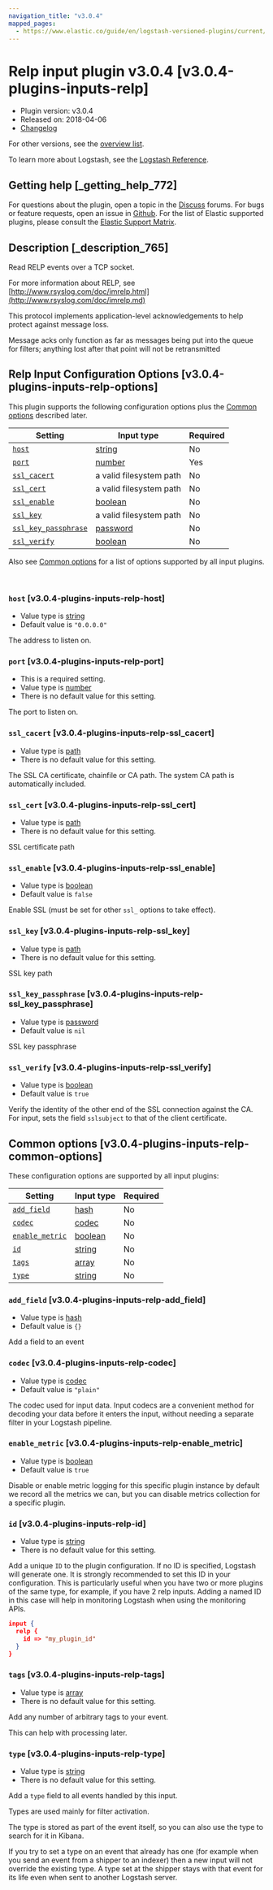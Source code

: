 ```yaml
---
navigation_title: "v3.0.4"
mapped_pages:
  - https://www.elastic.co/guide/en/logstash-versioned-plugins/current/v3.0.4-plugins-inputs-relp.html
---
```


# Relp input plugin v3.0.4 [v3.0.4-plugins-inputs-relp]


* Plugin version: v3.0.4
* Released on: 2018-04-06
* [Changelog](https://github.com/logstash-plugins/logstash-input-relp/blob/v3.0.4/CHANGELOG.md)

For other versions, see the [overview list](input-relp-index.md).

To learn more about Logstash, see the [Logstash Reference](logstash://reference/index.md).

## Getting help [_getting_help_772]

For questions about the plugin, open a topic in the [Discuss](http://discuss.elastic.co) forums. For bugs or feature requests, open an issue in [Github](https://github.com/logstash-plugins/logstash-input-relp). For the list of Elastic supported plugins, please consult the [Elastic Support Matrix](https://www.elastic.co/support/matrix#matrix_logstash_plugins).


## Description [_description_765]

Read RELP events over a TCP socket.

For more information about RELP, see [http://www.rsyslog.com/doc/imrelp.html](http://www.rsyslog.com/doc/imrelp.md)

This protocol implements application-level acknowledgements to help protect against message loss.

Message acks only function as far as messages being put into the queue for filters; anything lost after that point will not be retransmitted


## Relp Input Configuration Options [v3.0.4-plugins-inputs-relp-options]

This plugin supports the following configuration options plus the [Common options](v3-0-4-plugins-inputs-relp.md#v3.0.4-plugins-inputs-relp-common-options) described later.

| Setting | Input type | Required |
| --- | --- | --- |
| [`host`](v3-0-4-plugins-inputs-relp.md#v3.0.4-plugins-inputs-relp-host) | [string](logstash://reference/configuration-file-structure.md#string) | No |
| [`port`](v3-0-4-plugins-inputs-relp.md#v3.0.4-plugins-inputs-relp-port) | [number](logstash://reference/configuration-file-structure.md#number) | Yes |
| [`ssl_cacert`](v3-0-4-plugins-inputs-relp.md#v3.0.4-plugins-inputs-relp-ssl_cacert) | a valid filesystem path | No |
| [`ssl_cert`](v3-0-4-plugins-inputs-relp.md#v3.0.4-plugins-inputs-relp-ssl_cert) | a valid filesystem path | No |
| [`ssl_enable`](v3-0-4-plugins-inputs-relp.md#v3.0.4-plugins-inputs-relp-ssl_enable) | [boolean](logstash://reference/configuration-file-structure.md#boolean) | No |
| [`ssl_key`](v3-0-4-plugins-inputs-relp.md#v3.0.4-plugins-inputs-relp-ssl_key) | a valid filesystem path | No |
| [`ssl_key_passphrase`](v3-0-4-plugins-inputs-relp.md#v3.0.4-plugins-inputs-relp-ssl_key_passphrase) | [password](logstash://reference/configuration-file-structure.md#password) | No |
| [`ssl_verify`](v3-0-4-plugins-inputs-relp.md#v3.0.4-plugins-inputs-relp-ssl_verify) | [boolean](logstash://reference/configuration-file-structure.md#boolean) | No |

Also see [Common options](v3-0-4-plugins-inputs-relp.md#v3.0.4-plugins-inputs-relp-common-options) for a list of options supported by all input plugins.

 

### `host` [v3.0.4-plugins-inputs-relp-host]

* Value type is [string](logstash://reference/configuration-file-structure.md#string)
* Default value is `"0.0.0.0"`

The address to listen on.


### `port` [v3.0.4-plugins-inputs-relp-port]

* This is a required setting.
* Value type is [number](logstash://reference/configuration-file-structure.md#number)
* There is no default value for this setting.

The port to listen on.


### `ssl_cacert` [v3.0.4-plugins-inputs-relp-ssl_cacert]

* Value type is [path](logstash://reference/configuration-file-structure.md#path)
* There is no default value for this setting.

The SSL CA certificate, chainfile or CA path. The system CA path is automatically included.


### `ssl_cert` [v3.0.4-plugins-inputs-relp-ssl_cert]

* Value type is [path](logstash://reference/configuration-file-structure.md#path)
* There is no default value for this setting.

SSL certificate path


### `ssl_enable` [v3.0.4-plugins-inputs-relp-ssl_enable]

* Value type is [boolean](logstash://reference/configuration-file-structure.md#boolean)
* Default value is `false`

Enable SSL (must be set for other `ssl_` options to take effect).


### `ssl_key` [v3.0.4-plugins-inputs-relp-ssl_key]

* Value type is [path](logstash://reference/configuration-file-structure.md#path)
* There is no default value for this setting.

SSL key path


### `ssl_key_passphrase` [v3.0.4-plugins-inputs-relp-ssl_key_passphrase]

* Value type is [password](logstash://reference/configuration-file-structure.md#password)
* Default value is `nil`

SSL key passphrase


### `ssl_verify` [v3.0.4-plugins-inputs-relp-ssl_verify]

* Value type is [boolean](logstash://reference/configuration-file-structure.md#boolean)
* Default value is `true`

Verify the identity of the other end of the SSL connection against the CA. For input, sets the field `sslsubject` to that of the client certificate.



## Common options [v3.0.4-plugins-inputs-relp-common-options]

These configuration options are supported by all input plugins:

| Setting | Input type | Required |
| --- | --- | --- |
| [`add_field`](v3-0-4-plugins-inputs-relp.md#v3.0.4-plugins-inputs-relp-add_field) | [hash](logstash://reference/configuration-file-structure.md#hash) | No |
| [`codec`](v3-0-4-plugins-inputs-relp.md#v3.0.4-plugins-inputs-relp-codec) | [codec](logstash://reference/configuration-file-structure.md#codec) | No |
| [`enable_metric`](v3-0-4-plugins-inputs-relp.md#v3.0.4-plugins-inputs-relp-enable_metric) | [boolean](logstash://reference/configuration-file-structure.md#boolean) | No |
| [`id`](v3-0-4-plugins-inputs-relp.md#v3.0.4-plugins-inputs-relp-id) | [string](logstash://reference/configuration-file-structure.md#string) | No |
| [`tags`](v3-0-4-plugins-inputs-relp.md#v3.0.4-plugins-inputs-relp-tags) | [array](logstash://reference/configuration-file-structure.md#array) | No |
| [`type`](v3-0-4-plugins-inputs-relp.md#v3.0.4-plugins-inputs-relp-type) | [string](logstash://reference/configuration-file-structure.md#string) | No |

### `add_field` [v3.0.4-plugins-inputs-relp-add_field]

* Value type is [hash](logstash://reference/configuration-file-structure.md#hash)
* Default value is `{}`

Add a field to an event


### `codec` [v3.0.4-plugins-inputs-relp-codec]

* Value type is [codec](logstash://reference/configuration-file-structure.md#codec)
* Default value is `"plain"`

The codec used for input data. Input codecs are a convenient method for decoding your data before it enters the input, without needing a separate filter in your Logstash pipeline.


### `enable_metric` [v3.0.4-plugins-inputs-relp-enable_metric]

* Value type is [boolean](logstash://reference/configuration-file-structure.md#boolean)
* Default value is `true`

Disable or enable metric logging for this specific plugin instance by default we record all the metrics we can, but you can disable metrics collection for a specific plugin.


### `id` [v3.0.4-plugins-inputs-relp-id]

* Value type is [string](logstash://reference/configuration-file-structure.md#string)
* There is no default value for this setting.

Add a unique `ID` to the plugin configuration. If no ID is specified, Logstash will generate one. It is strongly recommended to set this ID in your configuration. This is particularly useful when you have two or more plugins of the same type, for example, if you have 2 relp inputs. Adding a named ID in this case will help in monitoring Logstash when using the monitoring APIs.

```json
input {
  relp {
    id => "my_plugin_id"
  }
}
```


### `tags` [v3.0.4-plugins-inputs-relp-tags]

* Value type is [array](logstash://reference/configuration-file-structure.md#array)
* There is no default value for this setting.

Add any number of arbitrary tags to your event.

This can help with processing later.


### `type` [v3.0.4-plugins-inputs-relp-type]

* Value type is [string](logstash://reference/configuration-file-structure.md#string)
* There is no default value for this setting.

Add a `type` field to all events handled by this input.

Types are used mainly for filter activation.

The type is stored as part of the event itself, so you can also use the type to search for it in Kibana.

If you try to set a type on an event that already has one (for example when you send an event from a shipper to an indexer) then a new input will not override the existing type. A type set at the shipper stays with that event for its life even when sent to another Logstash server.




